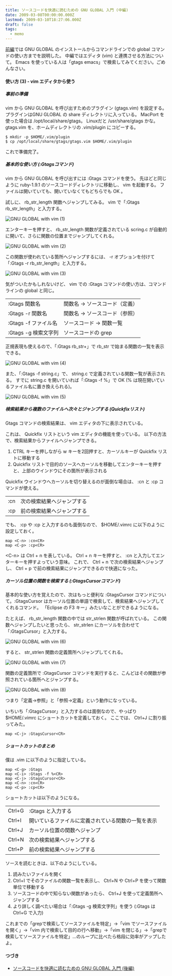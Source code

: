 ```yaml
---
title: ソースコードを快適に読むための GNU GLOBAL 入門 (中編)
date: 2009-03-08T00:00:00.000Z
lastmod: 2009-03-10T18:27:06.000Z
draft: false
tags:
  - memo
---
```


[前編](/posts/20090307/p01)では GNU GLOBAL のインストールからコマンドラインでの global コマンドの使い方までを説明した。 中編ではエディタ (vim) と連携させる方法について。 Emacs を使っている人は「gtags emacs」で検索してみてください。ごめんなさい。

#### 使い方 (3) - vim エディタから使う

##### 事前の準備

vim から GNU GLOBAL を呼び出すためのプラグイン (gtags.vim) を設定する。 プラグインはGNU GLOBAL の share ディレクトリに入っている。 MacPort を使った場合は /opt/local/share/gtags。 Linuxだと /usr/share/gtags かな。 gtags.vim を、ホームディレクトリの .vim/plugin にコピーする。

```
$ mkdir -p $HOME/.vim/plugin
$ cp /opt/local/share/gtags/gtags.vim $HOME/.vim/plugin
```

これで準備完了。

##### 基本的な使い方 (:Gtagsコマンド)

vim から GNU GLOBAL を呼び出すには :Gtags コマンドを使う。 先ほどと同じように ruby-1.9.1 のソースコードディレクトリに移動し、 vim を起動する。 ファイルは開いていても、開いていなくてもどちらでも OK 。

試しに、 rb_str_length 関数へジャンプしてみる。 vim で「:Gtags rb_str_length」と入力する。

![GNU GLOBAL with vim (1)](@/assets/flickr/3336699531.jpg "GNU GLOBAL with vim (1)")

エンターキーを押すと、 rb_str_length 関数が定義されている scring.c が自動的に開いて、さらに関数の位置までジャンプしてくれる。

![GNU GLOBAL with vim (2)](@/assets/flickr/3336698917.jpg "GNU GLOBAL with vim (2)")

この関数が使われている箇所へジャンプするには、 -r オプションを付けて「:Gtags -r rb_str_length」と入力する。

![GNU GLOBAL with vim (3)](@/assets/flickr/3336699017.jpg "GNU GLOBAL with vim (3)")

気がついたかもしれないけど、 vim での :Gtags コマンドの使い方は、コマンドラインの global と同じ。

|                      |                               |
| -------------------- | ----------------------------- |
| :Gtags 関数名        | 関数名 → ソースコード（定義） |
| :Gtags -r 関数名     | 関数名 → ソースコード（参照） |
| :Gtags -f ファイル名 | ソースコード → 関数一覧       |
| :Gtags -g 検索文字列 | ソースコードの grep           |

正規表現も使えるので、「:Gtags rb_str+」で rb_str で始まる関数の一覧を表示できる。

![GNU GLOBAL with vim (4)](@/assets/flickr/3337528958.jpg "GNU GLOBAL with vim (4)")

また、「:Gtags -f string.c」で、 string.c で定義されている関数一覧が表示される。 すでに string.c を開いていれば「:Gtags -f %」で OK (% は現在開いているファイル名に置き換えられる)。

![GNU GLOBAL with vim (5)](@/assets/flickr/3337529068.jpg "GNU GLOBAL with vim (5)")

##### 検索結果から複数のファイルへ次々とジャンプする (Quickfixリスト)

Gtags コマンドの検索結果は、 vim エディタの下に表示されている。

これは、 Quickfix リストという vim エディタの機能を使っている。 以下の方法で、検索結果からファイルへジャンプできる。

1. CTRL キーを押しながら w キーを2回押すと、カーソルキーが Quickfix リストに移動する
2. Quickfix リストで目的のソースへカーソルを移動してエンターキーを押すと、上部のウインドウにその箇所が表示される

Quickfix ウインドウへカーソルを切り替えるのが面倒な場合は、 :cn と :cp コマンドが使える。

|     |                            |
| --- | -------------------------- |
| :cn | 次の検索結果へジャンプする |
| :cp | 前の検索結果へジャンプする |

でも、 :cp や :cp と入力するのも面倒なので、 $HOME/.vimrc に以下のように設定しておく。

```
map <C-n> :cn<CR>
map <C-p> :cp<CR>
```

\<C-n> は Ctrl + n を表している。 Ctrl + n キーを押すと、 :cn と入力してエンターキーを押すよっていう意味。 これで、 Ctrl + n で次の検索結果へジャンプし、 Ctrl + p で前の検索結果にジャンプできるので快適になった。

##### カーソル位置の関数を検索する (:GtagsCursorコマンド)

基本的な使い方を覚えたので、次はもっと便利な :GtagsCursor コマンドについて。:GtagsCursor はカーソル位置の単語で検索して、検索結果へジャンプしてくれるコマンド。 「Eclipse の F3 キー」みたいなことができるようになる。

たとえば、 rb_str_length 関数の中では str_strlen 関数が呼ばれている。 この関数へジャンプしたいと思ったら、 str_strlen にカーソルを合わせて「:GtagsCursor」と入力する。

![GNU GLOBAL with vim (6)](@/assets/flickr/3336699349.jpg "GNU GLOBAL with vim (6)")

すると、 str_strlen 関数の定義箇所へジャンプしてくれる。

![GNU GLOBAL with vim (7)](@/assets/flickr/3336699451.jpg "GNU GLOBAL with vim (7)")

関数の定義箇所で :GtagsCursor コマンドを実行すると、こんどはその関数が参照されている箇所へとジャンプする。

![GNU GLOBAL with vim (8)](@/assets/flickr/3337543168.jpg "GNU GLOBAL with vim (8)")

つまり「定義→参照」と「参照→定義」という動作になっている。

いちいち「:GtagsCursor」と入力するのは面倒なので、やっぱり $HOME/.vimrc にショートカットを定義しておく。 ここでは、 Ctrl+J に割り振ってみた。

```
map <C-j> :GtagsCursor<CR>
```

##### ショートカットのまとめ

僕は .vim に以下のように指定している。

```
map <C-g> :Gtags
map <C-i> :Gtags -f %<CR>
map <C-j> :GtagsCursor<CR>
map <C-n> :cn<CR>
map <C-p> :cp<CR>
```

ショートカットは以下のようになる。

|        |                                                    |
| ------ | -------------------------------------------------- |
| Ctrl+G | :Gtags と入力する                                  |
| Ctrl+I | 開いているファイルに定義されている関数の一覧を表示 |
| Ctrl+J | カーソル位置の関数へジャンプ                       |
| Ctrl+N | 次の検索結果へジャンプする                         |
| Ctrl+P | 前の検索結果へジャンプする                         |

ソースを読むときは、以下のようにしている。

1. 読みたいファイルを開く
2. Ctrl+I でそのファイルの関数一覧を表示し、 Ctrl+N や Ctrl+P を使って関数単位で移動する
3. ソースコードの中で知らない関数があったら、 Ctrl+J を使って定義箇所へジャンプする
4. より詳しく調べたい場合は「:Gtags -g 検索文字列」を使う (:Gtags は Ctrl+G で入力)

これまでの「grepで検索してソースファイルを特定」→「vim でソースファイルを開く」→「vim 内で検索して目的の行へ移動」→「vim を閉じる」→「grepで検索してソースファイルを特定」…のループに比べたら格段に効率がアップしたよ。

#### つづき

- [ソースコードを快適に読むための GNU GLOBAL 入門 (後編)](/posts/20090309/p01)
